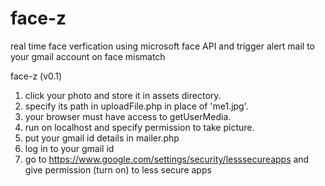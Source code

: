# face-z
real time face verfication using microsoft face API and trigger alert mail to your gmail account on face mismatch

face-z (v0.1)

1. click your photo and store it in assets directory.
2. specify its path in uploadFile.php in place of 'me1.jpg'.
3. your browser must have access to getUserMedia.
4. run on localhost and specify permission to take picture.
5. put your gmail id details in mailer.php
6. log in to your gmail id
7. go to https://www.google.com/settings/security/lesssecureapps and give permission (turn on) to less secure apps
